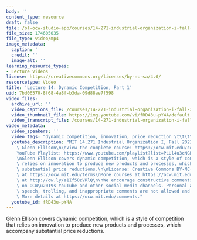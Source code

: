 ```yaml
---
body: ''
content_type: resource
draft: false
file: /ol-ocw-studio-app/courses/14-271-industrial-organization-i-fall-2022/14271-f22-lecture-14-multi-version-2_360p_16_9.mp4
file_size: 174605035
file_type: video/mp4
image_metadata:
  caption: ''
  credit: ''
  image-alt: ''
learning_resource_types:
- Lecture Videos
license: https://creativecommons.org/licenses/by-nc-sa/4.0/
resourcetype: Video
title: 'Lecture 14: Dynamic Competition, Part 1'
uid: 7bd06570-8f68-4a8f-b3da-09d88ae7f598
video_files:
  archive_url: ''
  video_captions_file: /courses/14-271-industrial-organization-i-fall-2022/1GNZRYgkhWIW4sOmpak9OABBqIBwpWUFv_transcript.webvtt
  video_thumbnail_file: https://img.youtube.com/vi/fRD43u-pY4A/default.jpg
  video_transcript_file: /courses/14-271-industrial-organization-i-fall-2022/1GNZRYgkhWIW4sOmpak9OABBqIBwpWUFv_transcript.pdf
video_metadata:
  video_speakers: ''
  video_tags: "dynamic competition, innovation, price reduction \t\t\t\t\n"
  youtube_description: "MIT 14.271 Industrial Organization I, Fall 2022 \nInstructor:\
    \ Glenn Ellison\n\nView the complete course: https://ocw.mit.edu/courses/14-271-industrial-organization-i-fall-2022\n\
    YouTube Playlist: https://www.youtube.com/playlist?list=PLUl4u3cNGP62xkEY0YzLJSoquVBjPOl9S\n\
    \nGlenn Ellison covers dynamic competition, which is a style of competition that\
    \ relies on innovation to produce new products and processes, which accompany\
    \ substantial price reductions.\n\nLicense: Creative Commons BY-NC-SA\nMore information\
    \ at https://ocw.mit.edu/terms\nMore courses at https://ocw.mit.edu\nSupport OCW\
    \ at http://ow.ly/a1If50zVRlQ\n\nWe encourage constructive comments and discussion\
    \ on OCW\u2019s YouTube and other social media channels. Personal attacks, hate\
    \ speech, trolling, and inappropriate comments are not allowed and may be removed.\
    \ More details at https://ocw.mit.edu/comments."
  youtube_id: fRD43u-pY4A
---
```

Glenn Ellison covers dynamic competition, which is a style of competition that relies on innovation to produce new products and processes, which accompany substantial price reductions.